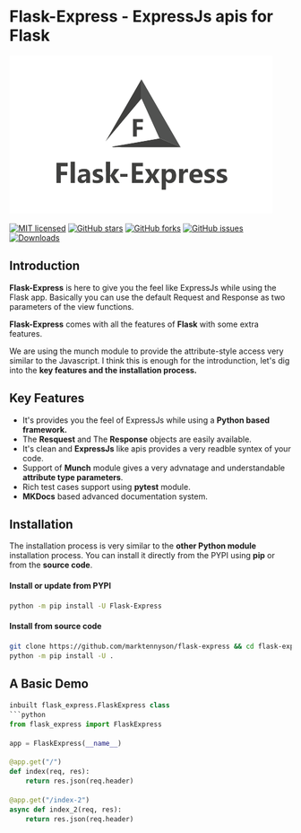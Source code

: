 # Flask-Express - ExpressJs apis for Flask

<img src="https://raw.githubusercontent.com/marktennyson/flask-express/main/logos/flask-express-logo.png">

[![MIT licensed](https://img.shields.io/github/license/marktennyson/Flask-Tortoise)](https://raw.githubusercontent.com/marktennyson/Flask-Tortoise/master/LICENSE) [![GitHub stars](https://img.shields.io/github/stars/marktennyson/Flask-Tortoise.svg)](https://github.com/marktennyson/Flask-Tortoise/stargazers) [![GitHub forks](https://img.shields.io/github/forks/marktennyson/Flask-Tortoise.svg)](https://github.com/marktennyson/Flask-Tortoise/network) [![GitHub issues](https://img.shields.io/github/issues-raw/marktennyson/Flask-Tortoise)](https://github.com/marktennyson/Flask-Tortoise/issues) [![Downloads](https://pepy.tech/badge/Flask-Tortoise)](https://pepy.tech/project/Flask-Tortoise)

## Introduction

**Flask-Express** is here to give you the feel like ExpressJs while using the Flask app. Basically you can use the default Request and Response as two parameters of the view functions.

**Flask-Express** comes with all the features of **Flask** with some extra features.

We are using the munch module to provide the attribute-style access very similar to the Javascript. I think this is enough for the introdunction, let's dig into the **key features and the installation process.**

## Key Features
- It's provides you the feel of ExpressJs while using a **Python based framework.**
- The **Resquest** and The **Response** objects are easily available.
- It's clean and __ExpressJs__ like apis provides a very readble syntex of your code.
- Support of __Munch__ module gives a very advnatage and understandable **attribute type parameters**.
- Rich test cases support using __pytest__ module.
- **MKDocs** based advanced documentation system.

## Installation

The installation process is very similar to the **other Python module** installation process.
You can install it directly from the PYPI using **pip** or from the __source code__.


#### Install or update from PYPI
```bash
python -m pip install -U Flask-Express
```

#### Install from source code
```bash
git clone https://github.com/marktennyson/flask-express && cd flask-express 
python -m pip install -U .
```

## A Basic Demo
```python
inbuilt flask_express.FlaskExpress class
```python
from flask_express import FlaskExpress

app = FlaskExpress(__name__)

@app.get("/")
def index(req, res):
    return res.json(req.header)

@app.get("/index-2")
async def index_2(req, res):
    return res.json(req.header)
```